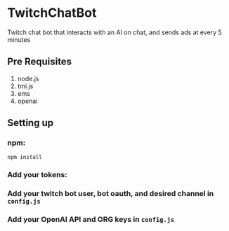 # TwitchChatBot
Twitch chat bot that interacts with an AI on chat, and sends ads at every 5 minutes
## Pre Requisites

1. node.js
2. tmi.js
3. ems
4. openai

## Setting up

### npm: 
`npm install`

### Add your tokens:

### Add your twitch bot user, bot oauth, and desired channel in `config.js`
### Add your OpenAI API and ORG keys in `config.js`
